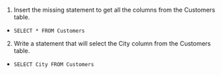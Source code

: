 1. Insert the missing statement to get all the columns from the Customers table. 
- ```SELECT * FROM Customers```
2. Write a statement that will select the City column from the Customers table.
- ```SELECT City FROM Customers```
